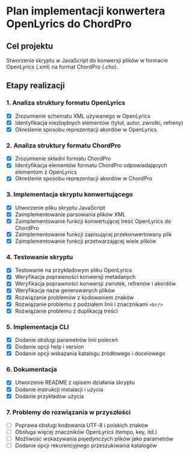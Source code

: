 # Plan implementacji konwertera OpenLyrics do ChordPro

## Cel projektu
Stworzenie skryptu w JavaScript do konwersji plików w formacie OpenLyrics (.xml) na format ChordPro (.cho).

## Etapy realizacji

### 1. Analiza struktury formatu OpenLyrics
- [x] Zrozumienie schematu XML używanego w OpenLyrics
- [x] Identyfikacja niezbędnych elementów (tytuł, autor, zwrotki, refreny)
- [x] Określenie sposobu reprezentacji akordów w OpenLyrics

### 2. Analiza struktury formatu ChordPro
- [x] Zrozumienie składni formatu ChordPro
- [x] Identyfikacja elementów formatu ChordPro odpowiadających elementom z OpenLyrics
- [x] Określenie sposobu reprezentacji akordów w ChordPro

### 3. Implementacja skryptu konwertującego
- [x] Utworzenie pliku skryptu JavaScript
- [x] Zaimplementowanie parsowania plików XML
- [x] Zaimplementowanie funkcji konwertującej treść OpenLyrics do ChordPro
- [x] Zaimplementowanie funkcji zapisującej przekonwertowany plik
- [x] Zaimplementowanie funkcji przetwarzającej wiele plików

### 4. Testowanie skryptu
- [x] Testowanie na przykładowym pliku OpenLyrics
- [x] Weryfikacja poprawności konwersji metadanych
- [x] Weryfikacja poprawności konwersji zwrotek, refrenów i akordów
- [x] Weryfikacja nazw generowanych plików
- [x] Rozwiązanie problemów z kodowaniem znaków
- [x] Rozwiązanie problemu z podziałem linii i znacznikami `<br/>`
- [x] Rozwiązanie problemu z duplikacją treści

### 5. Implementacja CLI
- [x] Dodanie obsługi parametrów linii poleceń
- [x] Dodanie opcji help i version
- [x] Dodanie opcji wskazania katalogu źródłowego i docelowego

### 6. Dokumentacja
- [x] Utworzenie README z opisem działania skryptu
- [x] Dodanie instrukcji instalacji i użycia
- [x] Dodanie przykładów użycia

### 7. Problemy do rozwiązania w przyszłości
- [ ] Poprawa obsługi kodowania UTF-8 i polskich znaków
- [ ] Obsługa więcej znaczników OpenLyrics (tempo, key, itd.)
- [ ] Możliwość wskazywania pojedynczych plików jako parametrów
- [ ] Dodanie opcji rekurencyjnego przeszukiwania katalogów 